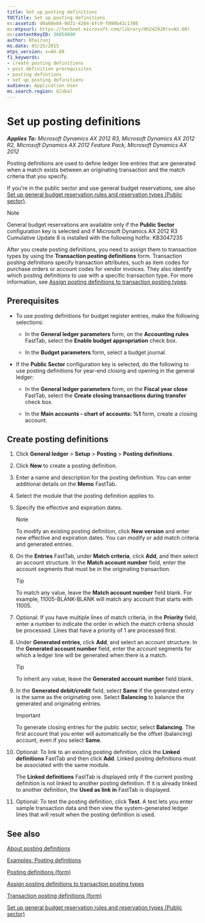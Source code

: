 ```yaml
---
title: Set up posting definitions
TOCTitle: Set up posting definitions
ms:assetid: d0a60e04-9d31-4284-bfc9-f890b41c1708
ms:mtpsurl: https://technet.microsoft.com/library/Hh242920(v=AX.60)
ms:contentKeyID: 36059490
author: Khairunj
ms.date: 03/25/2015
mtps_version: v=AX.60
f1_keywords:
- create posting definitions
- post definition prerequisites
- posting defintions
- set up posting definitions
audience: Application User
ms.search.region: Global
---
```


# Set up posting definitions 


_**Applies To:** Microsoft Dynamics AX 2012 R3, Microsoft Dynamics AX 2012 R2, Microsoft Dynamics AX 2012 Feature Pack, Microsoft Dynamics AX 2012_

Posting definitions are used to define ledger line entries that are generated when a match exists between an originating transaction and the match criteria that you specify.

If you’re in the public sector and use general budget reservations, see also [Set up general budget reservation rules and reservation types (Public sector)](set-up-general-budget-reservation-rules-and-reservation-types-public-sector.md).


> [!NOTE]
> <P>General budget reservations are available only if the <STRONG>Public Sector</STRONG> configuration key is selected and if Microsoft Dynamics AX 2012 R3 Cumulative Update 8 is installed with the following hotfix: KB3047235</P>



After you create posting definitions, you need to assign them to transaction types by using the **Transaction posting definitions** form. Transaction posting definitions specify transaction attributes, such as item codes for purchase orders or account codes for vendor invoices. They also identify which posting definitions to use with a specific transaction type. For more information, see [Assign posting definitions to transaction posting types](assign-posting-definitions-to-transaction-posting-types.md).

## Prerequisites

  - To use posting definitions for budget register entries, make the following selections:
    
      - In the **General ledger parameters** form, on the **Accounting rules** FastTab, select the **Enable budget appropriation** check box.
    
      - In the **Budget parameters** form, select a budget journal.

  - If the **Public Sector** configuration key is selected, do the following to use posting definitions for year-end closing and opening in the general ledger:
    
      - In the **General ledger parameters** form, on the **Fiscal year close** FastTab, select the **Create closing transactions during transfer** check box.
    
      - In the **Main accounts - chart of accounts: %1** form, create a closing account.

## Create posting definitions

1.  Click **General ledger** \> **Setup** \> **Posting** \> **Posting definitions**.

2.  Click **New** to create a posting definition.

3.  Enter a name and description for the posting definition. You can enter additional details on the **Memo** FastTab.

4.  Select the module that the posting definition applies to.

5.  Specify the effective and expiration dates.
    

    > [!NOTE]
    > <P>To modify an existing posting definition, click <STRONG>New version</STRONG> and enter new effective and expiration dates. You can modify or add match criteria and generated entries.</P>



6.  On the **Entries** FastTab, under **Match criteria**, click **Add**, and then select an account structure. In the **Match account number** field, enter the account segments that must be in the originating transaction.
    

    > [!TIP]
    > <P>To match any value, leave the <STRONG>Match account number</STRONG> field blank. For example, 11005-BLANK-BLANK will match any account that starts with 11005.</P>



7.  Optional: If you have multiple lines of match criteria, in the **Priority** field, enter a number to indicate the order in which the match criteria should be processed. Lines that have a priority of 1 are processed first.

8.  Under **Generated entries**, click **Add**, and select an account structure. In the **Generated account number** field, enter the account segments for which a ledger line will be generated when there is a match.
    

    > [!TIP]
    > <P>To inherit any value, leave the <STRONG>Generated account number</STRONG> field blank.</P>



9.  In the **Generated debit/credit** field, select **Same** if the generated entry is the same as the originating one. Select **Balancing** to balance the generated and originating entries.
    

    > [!IMPORTANT]
    > <P>To generate closing entries for the public sector, select <STRONG>Balancing</STRONG>. The first account that you enter will automatically be the offset (balancing) account, even if you select <STRONG>Same</STRONG>.</P>



10. Optional: To link to an existing posting definition, click the **Linked definitions** FastTab and then click **Add**. Linked posting definitions must be associated with the same module.
    
    The **Linked definitions** FastTab is displayed only if the current posting definition is not linked to another posting definition. If it is already linked to another definition, the **Used as link in** FastTab is displayed.

11. Optional: To test the posting definition, click **Test**. A test lets you enter sample transaction data and then view the system-generated ledger lines that will result when the posting definition is used.

## See also

[About posting definitions](about-posting-definitions.md)

[Examples: Posting definitions](examples-posting-definitions.md)

[Posting definitions (form)](https://technet.microsoft.com/library/hh227607\(v=ax.60\))

[Assign posting definitions to transaction posting types](assign-posting-definitions-to-transaction-posting-types.md)

[Transaction posting definitions (form)](https://technet.microsoft.com/library/hh242550\(v=ax.60\))

[Set up general budget reservation rules and reservation types (Public sector)](set-up-general-budget-reservation-rules-and-reservation-types-public-sector.md)

  


